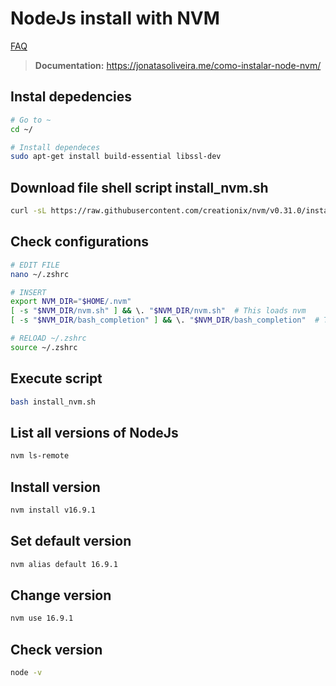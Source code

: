 # NodeJs install with NVM

[FAQ](../../FAQ.md)

> **Documentation:** https://jonatasoliveira.me/como-instalar-node-nvm/

## Instal depedencies

```bash
# Go to ~
cd ~/

# Install dependeces
sudo apt-get install build-essential libssl-dev
```

## Download file shell script install_nvm.sh

```bash
curl -sL https://raw.githubusercontent.com/creationix/nvm/v0.31.0/install.sh -o install_nvm.sh
```

## Check configurations

```bash
# EDIT FILE
nano ~/.zshrc

# INSERT
export NVM_DIR="$HOME/.nvm"
[ -s "$NVM_DIR/nvm.sh" ] && \. "$NVM_DIR/nvm.sh"  # This loads nvm
[ -s "$NVM_DIR/bash_completion" ] && \. "$NVM_DIR/bash_completion"  # This loads nvm bash_completion

# RELOAD ~/.zshrc
source ~/.zshrc
```

## Execute script

```bash
bash install_nvm.sh
```

## List all versions of NodeJs

```bash
nvm ls-remote
```

## Install version

```bash
nvm install v16.9.1
```

## Set default version

```bash
nvm alias default 16.9.1
```

## Change version

```bash
nvm use 16.9.1
```

## Check version

```bash
node -v
```
